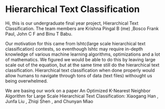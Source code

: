 Hierarchical Text Classification
===============================
Hi, this is our undergraduate final year project, Hierarchical Text Classification. The team members are Krishna Pingal B (me) ,Bosco Frank Paul, John C F and Binu T Babu.

Our motivation for this came from lshtc(large scale hierarchical text classification) contests, so eventhough lshtc may require in-depth knowledge of various machine learning algorithms, optimizations and a lot of mathematics. We figured we would be able to do this by leaving large scale out of the equation, but at the same time still do the hierarchical text classification.
Hierarchical text classification when done properly would allow humans to navigate through tons of data (text files) withought us being overwhelmed.

We are basing our work on a paper An Optimized K-Nearest Neighbor Algorithm
for Large Scale Hierarchical Text Classification:
Xiaogang Han , Junfa Liu , Zhiqi Shen , and Chunyan Miao
  
